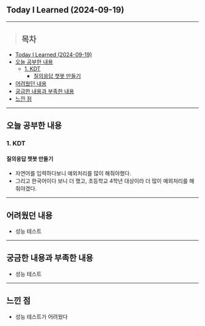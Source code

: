 ## Today I Learned (2024-09-19)
---
> ## 목차
- [Today I Learned (2024-09-19)](#today-i-learned-2024-09-19)
- [오늘 공부한 내용](#오늘-공부한-내용)
  - [1. KDT](#1-kdt)
    - [질의응답 챗봇 만들기](#질의응답-챗봇-만들기)
- [어려웠던 내용](#어려웠던-내용)
- [궁금한 내용과 부족한 내용](#궁금한-내용과-부족한-내용)
- [느낀 점](#느낀-점)
---

## 오늘 공부한 내용
### 1. KDT
#### 질의응답 챗봇 만들기
- 자연어를 입력하다보니 예외처리를 많이 해줘야했다.
- 그리고 한국어이다 보니 더 했고, 초등학교 4학년 대상이라 더 많이 예외처리를 해줘야겠다.
  
---
## 어려웠던 내용
- 성능 테스트
---
## 궁금한 내용과 부족한 내용
- 성능 테스트
---
## 느낀 점
- 성능 테스트가 어려웠다

<!-- <img src="이미지 주소" width="100%" height="100%"/> -->
